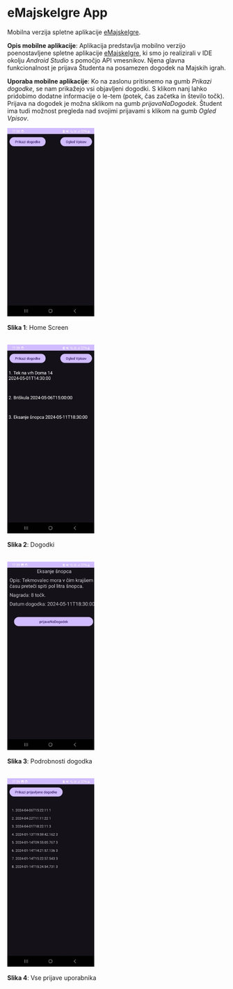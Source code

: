 # eMajskeIgre App
Mobilna verzija spletne aplikacije [eMajskeIgre](https://emajskeigre.azurewebsites.net/).

**Opis mobilne aplikacije**: Aplikacija predstavlja mobilno verzijo poenostavljene spletne aplikacije [eMajskeIgre](https://emajskeigre.azurewebsites.net/), ki smo jo realizirali v IDE okolju *Android Studio* s pomočjo API vmesnikov. Njena glavna funkcionalnost je prijava Študenta na posamezen dogodek na Majskih igrah.

**Uporaba mobilne aplikacije**: Ko na zaslonu pritisnemo na gumb *Prikazi dogodke*, se nam prikažejo vsi objavljeni dogodki. S klikom nanj lahko pridobimo dodatne informacije o le-tem (potek, čas začetka in število točk). Prijava na dogodek je možna sklikom na gumb *prijavaNaDogodek*. Študent ima tudi možnost pregleda nad svojimi prijavami s klikom na gumb *Ogled Vpisov*.

<div>
  <img src="./images/Main.jpg" alt="Local Image" width="200">
  <p><b>Slika 1</b>: Home Screen</p>
  <br>
</div>

<div>
  <img src="./images/Dogodki.jpg" alt="Local Image" width="200">
  <p><b>Slika 2</b>: Dogodki</p>
  <br>
</div>

<div>
  <img src="./images/Details.jpg" alt="Local Image" width="200">
  <p><b>Slika 3</b>: Podrobnosti dogodka</p>
  <br>
</div>

<div>
  <img src="./images/Izpisane prijave.jpg" alt="Local Image" width="200">
  <p><b>Slika 4</b>: Vse prijave uporabnika</p>
  <br>
</div>


